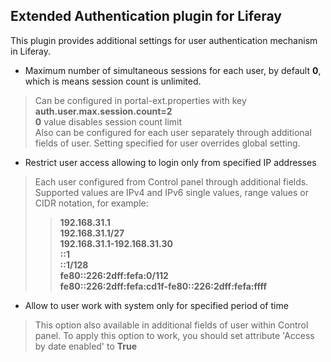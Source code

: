 
Extended Authentication plugin for Liferay
------------------------------------------

This plugin provides additional settings for user authentication mechanism in Liferay.

  - Maximum number of simultaneous sessions for each user, by default **0**, which is means session count is unlimited.
  > Can be configured in portal-ext.properties with key **auth.user.max.session.count=2**  
  > **0** value disables session count limit  
  > Also can be configured for each user separately through additional fields of user. Setting specified for user overrides global setting.

  - Restrict user access allowing to login only from specified IP addresses
  > Each user configured from Control panel through additional fields. Supported values are IPv4 and IPv6 single values, range values or CIDR notation, for example:  
  >> **192.168.31.1**  
  >> **192.168.31.1/27**  
  >> **192.168.31.1-192.168.31.30**  
  >> **::1**  
  >> **::1/128**  
  >> **fe80::226:2dff:fefa:0/112**  
  >> **fe80::226:2dff:fefa:cd1f-fe80::226:2dff:fefa:ffff**

  - Allow to user work with system only for specified period of time
  > This option also available in additional fields of user within Control panel. To apply this option to work, you should set attribute 'Access by date enabled' to **True**